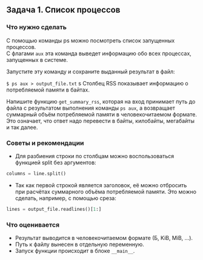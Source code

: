 ## Задача 1. Список процессов
### Что нужно сделать
С помощью команды ps можно посмотреть список запущенных процессов.<br>
С флагами `aux` эта команда выведет информацию обо всех процессах, запущенных в системе.

Запустите эту команду и сохраните выданный результат в файл:

`$ ps aux > output_file.txt`
s
Столбец RSS показывает информацию о потребляемой памяти в байтах.

Напишите функцию `get_summary_rss`, которая на вход принимает путь до файла с результатом выполнения команды `ps aux`, а возвращает суммарный объём потребляемой памяти в человекочитаемом формате. Это означает, что ответ надо перевести в байты, килобайты, мегабайты и так далее.
### Советы и рекомендации
- Для разбиения строки по столбцам можно воспользоваться функцией split без аргументов:

```python
columns = line.split()
```

- Так как первой строкой является заголовок, её можно отбросить при расчётах суммарного объёма потребляемой памяти. Это можно сделать, например, с помощью среза:

```python
lines = output_file.readlines()[1:]
```

### Что оценивается
- Результат выводится в человекочитаемом формате (Б, KiB, MiB, …).
- Путь к файлу вынесен в отдельную переменную.
- Запуск функции происходит в блоке `__main__`.